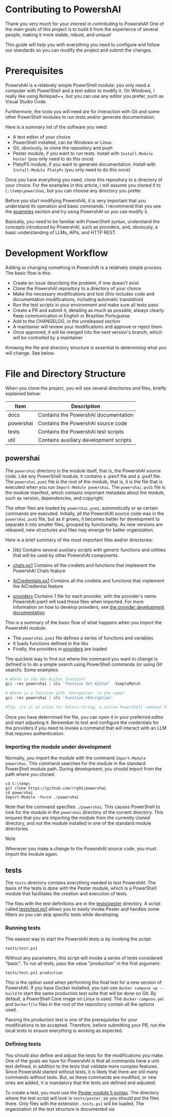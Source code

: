 ﻿# Contributing to PowershAI

Thank you very much for your interest in contributing to PowershAI!
One of the main goals of this project is to build it from the experience of several people, making it more stable, robust, and unique!

This guide will help you with everything you need to configure and follow our standards so you can modify the project and submit the changes.


# Prerequisites

PowershAI is a relatively simple PowerShell module: you only need a computer with PowerShell and a text editor to modify it.
On Windows, I really like using Notepad++, but you can use any editor you prefer, such as Visual Studio Code.

Furthermore, the tools you will need are for interaction with Git and some other PowerShell modules to run tests and/or generate documentation.

Here is a summary list of the software you need:

- A text editor of your choice
- PowerShell installed, can be Windows or Linux.
- Git, obviously, to clone the repository and push
- Pester module, if you want to run tests. Install with `Install-Module Pester` (you only need to do this once)
- PlatyPS module, if you want to generate documentation. Install with `Install-Module PlatyPs` (you only need to do this once)


Once you have everything you need, clone this repository to a directory of your choice.
For the examples in this article, I will assume you cloned it to `C:\temp\powershai`, but you can choose any directory you prefer.

Before you start modifying PowershAI, it is very important that you understand its operation and basic commands.
I recommend that you see the [examples](examples/) section and try using PowershAI so you can modify it.

Basically, you need to be familiar with PowerShell syntax, understand the concepts introduced by PowershAI, such as providers, and, obviously, a basic understanding of LLMs, APIs, and HTTP REST.


# Development Workflow

Adding or changing something in PowershAI is a relatively simple process.
The basic flow is this:

* Create an issue describing the problem, if one doesn't exist
* Clone the PowershAI repository to a directory of your choice
* Make the necessary modifications and test (this includes code and documentation modifications, including automatic translation)
* Run the test scripts in your environment and make sure all tests pass
* Create a PR and submit it, detailing as much as possible, always clearly. Keep communication in English or Brazilian Portuguese.
* Add to the CHANGELOG, in the unreleased section
* A maintainer will review your modifications and approve or reject them.
* Once approved, it will be merged into the next version's branch, which will be controlled by a maintainer

Knowing the file and directory structure is essential to determining what you will change. See below.

# File and Directory Structure

When you clone the project, you will see several directories and files, briefly explained below:

|Item				| Description													|
|-------------------|---------------------------------------------------------------|
|docs				| Contains the PowershAI documentation							|
|powershai 			| Contains the PowershAI source code							|
|tests 				| Contains the PowershAI test scripts 							|
|util 				| Contains auxiliary development scripts						|


## powershai

The `powershai` directory is the module itself, that is, the PowershAI source code.
Like any PowerShell module, it contains a .psm1 file and a .psd1 file.
The `powershai.psm1` file is the root of the module, that is, it is the file that is executed when you run `Import-Module powershai`.
The `powershai.psd1` file is the module manifest, which contains important metadata about the module, such as version, dependencies, and copyright.

The other files are loaded by `powershai.psm1`, automatically or as certain commands are executed.
Initially, all the PowershAI source code was in the `powershai.psm1` file, but as it grows, it becomes better for development to separate it into smaller files, grouped by functionality. As new versions are released, new structures and files may emerge for better organization.

Here is a brief summary of the most important files and/or directories:

- [lib]
Contains several auxiliary scripts with generic functions and utilities that will be used by other PowershAI components.

- [chats.ps1](/powershai/chats.ps1)
Contains all the cmdlets and functions that implement the PowershAI Chats feature

- [AiCredentials.ps1](/powershai/AiCredentials.ps1)
Contains all the cmdlets and functions that implement the AiCredential feature

- [providers](/powershai/providers)
Contains 1 file for each provider, with the provider's name.
PowershAI.psm1 will load these files when imported.
For more information on how to develop providers, see [the provider development documentation](providers/DEVELOPMENT.about.md)


This is a summary of the basic flow of what happens when you import the PowershAI module:

- The `powershai.psm1` file defines a series of functions and variables
- It loads functions defined in the libs
- Finally, the providers in [providers](/powershai/providers) are loaded


The quickest way to find out where the command you want to change is defined is to do a simple search using PowerShell commands (or using Git search).
Some examples:

```powershell
# Where is the Get-Aichat function?
gci -rec powershai | sls 'function Get-AiChat' -SimpleMatch

# Where is a function with 'Encryption' in the name?
gci -rec powershai | sls 'function.+Encryption'

#Tip: sls is an alias for Select-String, a native PowerShell command that searches within the file using RegEx or simple match. Similar to Linux's Grep.
```

Once you have determined the file, you can open it in your preferred editor and start adjusting it.
Remember to test and configure the credentials for the providers if you need to invoke a command that will interact with an LLM that requires authentication.

### Importing the module under development

Normally, you import the module with the command `Import-Module powershai`.
This command searches for the module in the standard PowerShell module path.
During development, you should import from the path where you cloned:

```
cd C:\temp\
git clone https://github.com/rrg92/powershai
cd powershai
Import-Module -force ./powershai
```

Note that the command specifies `./powershai`. This causes PowerShell to look for the module in the `powershai` directory of the current directory.
This ensures that you are importing the module from the currently cloned directory, and not the module installed in one of the standard module directories.

> [!NOTE]
> Whenever you make a change to the PowershAI source code, you must import the module again.


## tests

The `tests` directory contains everything needed to test PowershAI.
The basis of the tests is done with the Pester module, which is a PowerShell module that facilitates the creation and execution of tests.

The files with the test definitions are in the [tests/pester](/tests/pester) directory.
A script called [tests/test.ps1](/tests/test.ps1) allows you to easily invoke Pester and handles some filters so you can skip specific tests while developing.

### Running tests

The easiest way to start the PowershAI tests is by invoking the script:

```
tests/test.ps1
```

Without any parameters, this script will invoke a series of tests considered "basic".
To run all tests, pass the value "production" in the first argument:

```
tests/test.ps1 production
```

This is the option used when performing the final test for a new version of PowershAI.
If you have Docker installed, you can use `docker compose up --build` to start the same production test suite that will be done on Git.
By default, a PowerShell Core image on Linux is used. The `docker-compose.yml` and `Dockerfile` files in the root of the repository contain all the options used.

Passing the production test is one of the prerequisites for your modifications to be accepted. Therefore, before submitting your PR, run the local tests to ensure everything is working as expected.


### Defining tests

You should also define and adjust the tests for the modifications you make.
One of the goals we have for PowershAI is that all commands have a unit test defined, in addition to the tests that validate more complex features.
Since PowershAI started without tests, it is likely that there are still many commands without tests.
But, as these commands are modified, or new ones are added, it is mandatory that the tests are defined and adjusted.

To create a test, you must use the [Pester module 5 syntax](https://pester.dev/docs/quick-start).
The directory where the test script will look is `tests/pester`, so you should put the files there.
Only files with the extension `.tests.ps1` will be loaded.
The organization of the test structure is documented via
